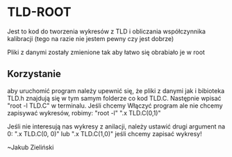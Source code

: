 # TLD-ROOT

Jest to kod do tworzenia wykresów z TLD i obliczania współczynnika kalibracji (tego na razie nie jestem pewny czy jest dobrze)

Pliki z danymi zostały zmienione tak aby łatwo się obrabiało je w root

## Korzystanie

aby uruchomić program należy upewnić się, że pliki z danymi jak i bibioteka TLD.h znajdują się w tym samym folderze co kod TLD.C. Następnie wpisać "root -l TLD.C" w terminalu. 
Jeśli chcemy Włączyć program ale nie chcemy zapisywać wykresów, robimy: 
"root -l"
".x TLD.C(0,1)"

Jeśli nie interesują nas wykresy z anilacji, należy ustawić drugi argument na 0: ".x TLD.C(0, 0)" lub ".x TLD.C(1,0)" jeśli chcemy zapisać wykresy!

~Jakub Zieliński
